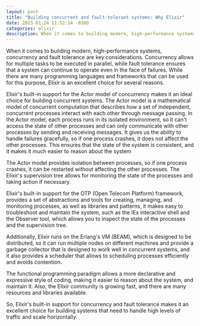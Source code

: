 ```yaml
---
layout: post
title: "Building concurrent and fault-tolerant systems: Why Elixir"
date: 2023-01-24 11:52:14 -0300
categories: elixir
description: When it comes to building modern, high-performance systems, concurrency and fault tolerance are key considerations. Let's see why Elixir is an excellent choice.
---
```


When it comes to building modern, high-performance systems, concurrency and fault tolerance are key considerations.
Concurrency allows for multiple tasks to be executed in parallel, while fault tolerance ensures that a system can continue to operate even in the face of failures.
While there are many programming languages and frameworks that can be used for this purpose, Elixir is an excellent choice for several reasons.

Elixir's built-in support for the Actor model of concurrency makes it an ideal choice for building concurrent systems. The Actor model is a mathematical model of concurrent computation that describes how a set of independent, concurrent processes interact with each other through message passing. In the Actor model, each process runs in its isolated environment, so it can't access the state of other processes and can only communicate with other processes by sending and receiving messages. It gives us the ability to handle failures gracefully, so if one process crashes, it does not affect the other processes. This ensures that the state of the system is consistent, and it makes it much easier to reason about the system

The Actor model provides isolation between processes, so if one process crashes, it can be restarted without affecting the other processes. The Elixir's supervision tree allows for monitoring the state of the processes and taking action if necessary.

Elixir's built-in support for the OTP (Open Telecom Platform) framework, provides a set of abstractions and tools for creating, managing, and monitoring processes, as well as libraries and patterns, it makes easy to troubleshoot and maintain the system, such as the IEx interactive shell and the Observer tool, which allows you to inspect the state of the processes and the supervision tree.

Additionally, Elixir runs on the Erlang's VM (BEAM), which is designed to be distributed, so it can run multiple nodes on different machines and provide a garbage collector that is designed to work well in concurrent systems, and it also provides a scheduler that allows to scheduling processes efficiently and avoids contention.

The functional programming paradigm allows a more declarative and expressive style of coding, making it easier to reason about the system, and maintain it. Also, the Elixir community is growing fast, and there are many resources and libraries available.

So, Elixir's built-in support for concurrency and fault tolerance makes it an excellent choice for building systems that need to handle high levels of traffic and scale horizontally.
